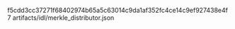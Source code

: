 f5cdd3cc37271f68402974b65a5c63014c9da1af352fc4ce14c9ef927438e4f7  artifacts/idl/merkle_distributor.json
```
